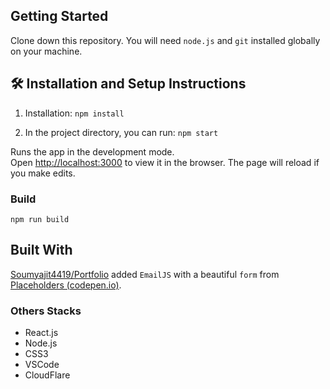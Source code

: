 ## Getting Started
Clone down this repository. You will need  `node.js`  and  `git`  installed globally on your machine.

## [](https://github.com/soumyajit4419/Portfolio#-installation-and-setup-instructions)🛠  Installation and Setup Instructions
1.  Installation: `npm install`
    
2.  In the project directory, you can run: `npm start`
    
Runs the app in the development mode.  
Open [http://localhost:3000](http://localhost:3000/) to view it in the browser. The page will reload if you make edits.

### Build
`npm run build`

## Built With
[Soumyajit4419/Portfolio](https://github.com/soumyajit4419/Portfolio) added `EmailJS` with a beautiful `form` from [Placeholders (codepen.io)](https://codepen.io/ainalem/pen/GRqPwoz).

### Others Stacks
-   React.js
-   Node.js
-   CSS3
-   VSCode
-   CloudFlare